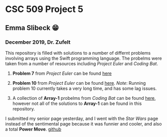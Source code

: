 # CSC 509 Project 5
## Emma Slibeck :grin:
### December 2019, Dr. Zufelt

This repository is filled with solutions to a number of differnt problems involving arrays using the Swift programming language. The probelms were taken from a number of resources including *Project Euler* and *Coding Bat*.

1. **Problem 7** from *Project Euler* can be found [here](https://projecteuler.net/problem=7)

1. **Problem 10** from *Project Euler* can be found [here](https://projecteuler.net/problem=10). *_Note_*: Running problem 10 currently takes a very long time, and has some lag issues. 

1. A collection of **Array-1** probelms from *Coding Bat* can be found [here](https://codingbat.com/java/Array-1), however not all of the solutions to **Array-1** can be found in this repository. 


I submitted my senior page yesterday, and I went with the *Star Wars* page instead of the sentimental page because it was funnier and cooler, and also a total **Power Move**.
[github](https://www.github.com)
